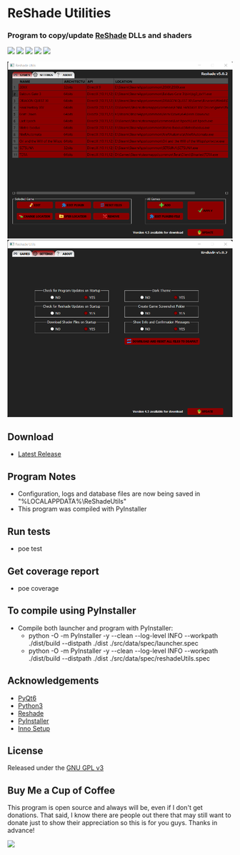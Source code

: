 # ReShade Utilities
### Program to copy/update [ReShade](https://reshade.me/) DLLs and shaders

[<img src="https://img.shields.io/badge/Donate-PayPal-green.svg?style=plastic">](https://www.paypal.com/cgi-bin/webscr?cmd=_s-xclick&hosted_button_id=ENK474GPJMVTE)
[<img src="https://img.shields.io/github/license/ddc/ReshadeUtils.svg?style=plastic">](https://github.com/ddc/ReshadeUtils/blob/master/LICENSE)
[<img src="https://img.shields.io/badge/Python-3-blue.svg?style=plastic">](https://www.python.org/)
[<img src="https://img.shields.io/badge/PyQt-6-brightgreen.svg?style=plastic">](https://riverbankcomputing.com/software/pyqt)
[<img src="https://img.shields.io/github/release/ddc/ReshadeUtils.svg?style=plastic">](https://github.com/ddc/ReshadeUtils/releases/latest)

![screenshot](src/data/images/screenshot.png)
![screenshot](src/data/images/screenshot_settings.png)


## Download
+ [Latest Release](https://github.com/ddc/ReshadeUtils/releases/latest)


## Program Notes
+ Configuration, logs and database files are now being saved in "%LOCALAPPDATA%\ReShadeUtils"
+ This program was compiled with PyInstaller


## Run tests
+ poe test


## Get coverage report
+ poe coverage


## To compile using PyInstaller
+ Compile both launcher and program with PyInstaller:
    + python -O -m PyInstaller -y --clean --log-level INFO --workpath ./dist/build --distpath ./dist ./src/data/spec/launcher.spec
    + python -O -m PyInstaller -y --clean --log-level INFO --workpath ./dist/build --distpath ./dist ./src/data/spec/reshadeUtils.spec


## Acknowledgements
+ [PyQt6](https://riverbankcomputing.com/software/pyqt)
+ [Python3](https://www.python.org)
+ [Reshade](https://reshade.me)
+ [PyInstaller](https://www.pyinstaller.org)
+ [Inno Setup](http://www.innosetup.com)


## License
Released under the [GNU GPL v3](LICENSE)


## Buy Me a Cup of Coffee
This program is open source and always will be, even if I don't get donations. That said, I know there are people out there that may still want to donate just to show their appreciation so this is for you guys. Thanks in advance!

[<img src="https://www.paypalobjects.com/en_US/i/btn/btn_donate_SM.gif">](https://www.paypal.com/donate/?cmd=_s-xclick&hosted_button_id=ENK474GPJMVTE)
